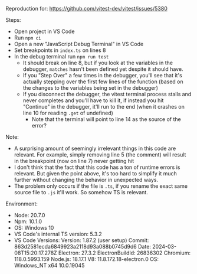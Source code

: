 Reproduction for: https://github.com/vitest-dev/vitest/issues/5380

Steps:

* Open project in VS Code
* Run `npm ci`
* Open a new "JavaScript Debug Terminal" in VS Code
* Set breakpoints in `index.ts` on lines 8
* In the debug terminal run `npm run test`
    * It should break on line 8, but if you look at the variables in the debugger, `matches` hasn't been defined yet despite it should have.
    * If you "Step Over" a few times in the debugger, you'll see that it's actually stepping over the first few lines of the function (based on the changes to the variables being set in the debugger)
    * If you disconnect the debugger, the vitest terminal process stalls and never completes and you'll have to kill it, if instead you hit "Continue" in the debugger, it'll run to the end (when it crashes on line 10 for reading `.get` of undefined)
        * Note that the terminal will point to line 14 as the source of the error?

Note:

* A surprising amount of seemingly irrelevant things in this code are relevant. For example, simply removing line 5 (the comment) will result in the breakpoint (now on line 7) never getting hit
* I don't think that the fact that this code has a ton of runtime errors is relevant. But given the point above, it's too hard to simplify it much further without changing the behavior in unexpected ways.
* The problem only occurs if the file is `.ts`, if you rename the exact same source file to `.js` it'll work. So somehow TS is relevant.

Environment:

* Node: 20.7.0
* Npm: 10.1.0
* OS: Windows 10
* VS Code's internal TS version: 5.3.2
* VS Code Versions:
    Version: 1.87.2 (user setup)
    Commit: 863d2581ecda6849923a2118d93a088b0745d9d6
    Date: 2024-03-08T15:20:17.278Z
    Electron: 27.3.2
    ElectronBuildId: 26836302
    Chromium: 118.0.5993.159
    Node.js: 18.17.1
    V8: 11.8.172.18-electron.0
    OS: Windows_NT x64 10.0.19045